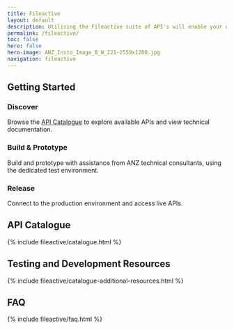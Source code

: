 ```yaml
---
title: Fileactive
layout: default
description: Utilising the Fileactive suite of API's will enable your organisation to complete near real-time banking with ANZ.
permalink: /fileactive/
toc: false
hero: false
hero-image: ANZ_Insto_Image_B_W_221-2559x1200.jpg
navigation: fileactive
---
```


<div class="row flex-xl-nowrap mx-auto anz-body-container">   
<div class="w-100 col-12 anz-page-section" markdown="1">

## Getting Started

<div class="anz-start-card-container">

<div class="col-12 col-xl-4 anz-start-card">
    <h3>Discover</h3>
    <p>Browse the <a href="#api-catalogue">API Catalogue</a> to explore available APIs and view technical documentation.</p>
</div>

<div class="col-12 col-xl-4 anz-start-card middle">
    <h3>Build &amp; Prototype</h3>
    <p>Build and prototype with assistance from ANZ technical consultants, using the dedicated test environment.</p>
</div>

<div class="col-12 col-xl-4 anz-start-card">
    <h3>Release</h3>
    <p>Connect to the production environment and access live APIs.</p>
</div>

</div>

</div>            
</div> 

<div class="row flex-xl-nowrap mx-auto anz-body-container">   
<div class="w-100 col-12 anz-page-section" markdown="1">

## API Catalogue

{% include fileactive/catalogue.html %}

</div>            
</div> 
<!--
<div class="row flex-xl-nowrap mx-auto anz-body-container">   
<div class="w-100 col-12 anz-page-section" markdown="1">
### Coming Soon
<p>APIs under development.</P>
{% include fileactive/catalogue-comingsoon.html %}
</div>            
</div> 
-->

<div class="row flex-xl-nowrap mx-auto anz-body-container">   
<div class="w-100 col-12 anz-page-section" markdown="1">

## Testing and Development Resources

{% include fileactive/catalogue-additional-resources.html %}

</div>            
</div> 

<div class="row flex-xl-nowrap mx-auto anz-body-container">   
<div class="w-100 col-12 anz-page-section" markdown="1">

## FAQ

{% include fileactive/faq.html %}

</div>            
</div> 